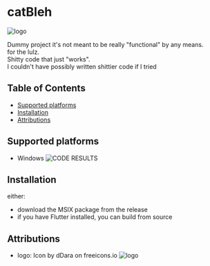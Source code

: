 # catBleh
![logo](https://user-images.githubusercontent.com/92385434/164355441-5479eac7-a431-4b11-83c9-67756984c40d.png)

Dummy project it's not meant to be really "functional" by any means.<br>
for the lulz.<br>
Shitty code that just "works".<br>
I couldn't have possibly written shittier code if I tried<br>

## Table of Contents
- [Supported platforms](#supported-platforms)
- [Installation](#installation)
- [Attributions](#attributions)


## Supported platforms
-   Windows
![CODE RESULTS](https://user-images.githubusercontent.com/92385434/166741905-3b793c9d-03ae-498b-a2b8-ec403bbddd46.png)


## Installation
either:
-   download the MSIX package from the release
-   if you have Flutter installed, you can build from source

## Attributions
-   logo: Icon by dDara on freeicons.io
![logo](https://user-images.githubusercontent.com/92385434/164355441-5479eac7-a431-4b11-83c9-67756984c40d.png)

